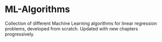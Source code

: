 # ML-Algorithms

Collection of different Machine Learning algorithms for linear regression problems, developed from scratch. Updated with new chapters progressively. 
